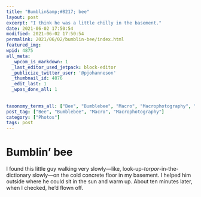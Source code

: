 ```yaml
---
title: "Bumblin&amp;#8217; bee"
layout: post
excerpt: "I think he was a little chilly in the basement."
date: 2021-06-02 17:50:54
modified: 2021-06-02 17:50:54
permalink: 2021/06/02/bumblin-bee/index.html
featured_img: 
wpid: 4875
all_meta: 
  _wpcom_is_markdown: 1
  _last_editor_used_jetpack: block-editor
  _publicize_twitter_user: '@pjohanneson'
  _thumbnail_id: 4876
  _edit_last: 1
  _wpas_done_all: 1
  
  
taxonomy_terms_all: ["Bee", "Bumblebee", "Macro", "Macrophotography", "Photos"]
post_tag: ["Bee", "Bumblebee", "Macro", "Macrophotography"]
category: ["Photos"]
tags: post
---
```


# Bumblin&#8217; bee

I found this little guy walking very slowly—like, look-up-*torpor*-in-the-dictionary slowly—on the cold concrete floor in my basement. I helped him outside where he could sit in the sun and warm up. About ten minutes later, when I checked, he’d flown off.